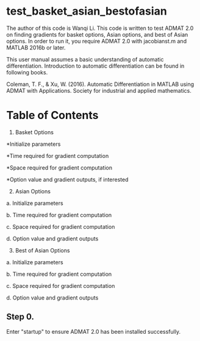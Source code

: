 # test_basket_asian_bestofasian

The author of this code is Wanqi Li. This code is written to test ADMAT 2.0 on finding gradients for basket options, Asian options, and best of Asian options. In order to run it, you require ADMAT 2.0 with jacobianst.m and MATLAB 2016b or later.

This user manual assumes a basic understanding of automatic differentiation. Introduction to automatic differentiation can be found in following books.

Coleman, T. F., & Xu, W. (2016). Automatic Differentiation in MATLAB using ADMAT with Applications. Society for industrial and applied mathematics.

# Table of Contents

1. Basket Options

  *Initialize parameters
  
  *Time required for gradient computation
  
  *Space required for gradient computation
  
  *Option value and gradient outputs, if interested
  
2. Asian Options

  a. Initialize parameters
  
  b. Time required for gradient computation
  
  c. Space required for gradient computation
  
  d. Option value and gradient outputs

3. Best of Asian Options

  a. Initialize parameters
  
  b. Time required for gradient computation
  
  c. Space required for gradient computation
  
  d. Option value and gradient outputs
  
## Step 0. 

Enter "startup" to ensure ADMAT 2.0 has been installed successfully.

